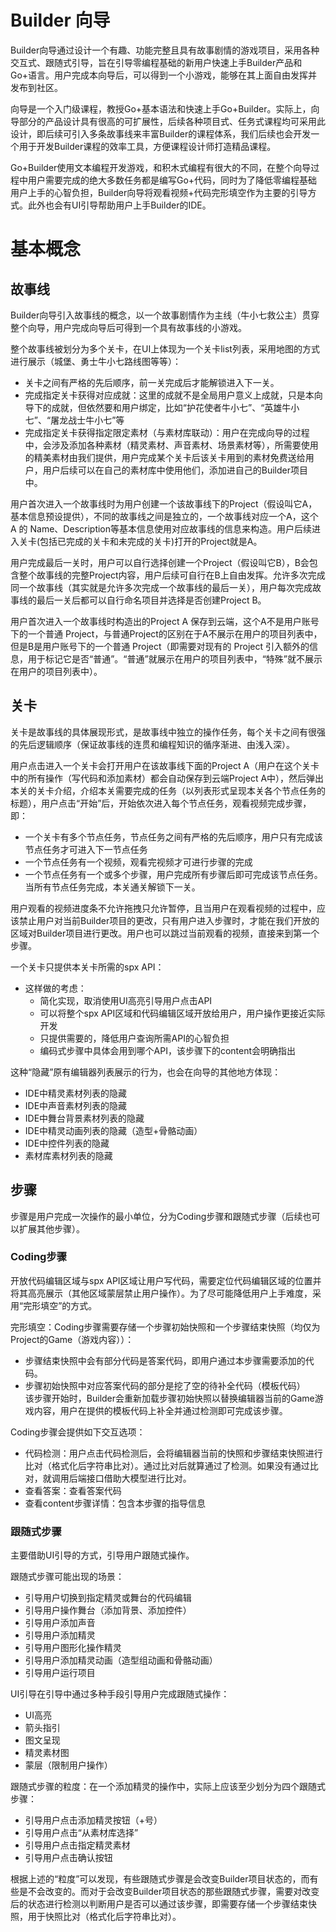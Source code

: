 # Builder 向导

Builder向导通过设计一个有趣、功能完整且具有故事剧情的游戏项目，采用各种交互式、跟随式引导，旨在引导零编程基础的新用户快速上手Builder产品和Go+语言。用户完成本向导后，可以得到一个小游戏，能够在其上面自由发挥并发布到社区。

向导是一个入门级课程，教授Go+基本语法和快速上手Go+Builder。实际上，向导部分的产品设计具有很高的可扩展性，后续各种项目式、任务式课程均可采用此设计，即后续可引入多条故事线来丰富Builder的课程体系，我们后续也会开发一个用于开发Builder课程的效率工具，方便课程设计师打造精品课程。

Go+Builder使用文本编程开发游戏，和积木式编程有很大的不同，在整个向导过程中用户需要完成的绝大多数任务都是编写Go+代码，同时为了降低零编程基础用户上手的心智负担，Builder向导将观看视频+代码完形填空作为主要的引导方式。此外也会有UI引导帮助用户上手Builder的IDE。

# 基本概念

## 故事线

Builder向导引入故事线的概念，以一个故事剧情作为主线（牛小七救公主）贯穿整个向导，用户完成向导后可得到一个具有故事线的小游戏。

整个故事线被划分为多个关卡，在UI上体现为一个关卡list列表，采用地图的方式进行展示（城堡、勇士牛小七路线图等等）：

+ 关卡之间有严格的先后顺序，前一关完成后才能解锁进入下一关。
+ 完成指定关卡获得对应成就：这里的成就不是全局用户意义上成就，只是本向导下的成就，但依然要和用户绑定，比如“护花使者牛小七”、“英雄牛小七”、“屠龙战士牛小七”等
+ 完成指定关卡获得指定限定素材（与素材库联动）：用户在完成向导的过程中，会涉及添加各种素材（精灵素材、声音素材、场景素材等），所需要使用的精美素材由我们提供，用户完成某个关卡后该关卡用到的素材免费送给用户，用户后续可以在自己的素材库中使用他们，添加进自己的Builder项目中。

用户首次进入一个故事线时为用户创建一个该故事线下的Project（假设叫它A，基本信息预设提供），不同的故事线之间是独立的，一个故事线对应一个A，这个 A 的 Name、Description等基本信息使用对应故事线的信息来构造。用户后续进入关卡(包括已完成的关卡和未完成的关卡)打开的Project就是A。

用户完成最后一关时，用户可以自行选择创建一个Project（假设叫它B），B会包含整个故事线的完整Project内容，用户后续可自行在B上自由发挥。允许多次完成同一个故事线（其实就是允许多次完成一个故事线的最后一关），用户每次完成故事线的最后一关后都可以自行命名项目并选择是否创建Project B。

用户首次进入一个故事线时构造出的Project A 保存到云端，这个A不是用户账号下的一个普通 Project，与普通Project的区别在于A不展示在用户的项目列表中，但是B是用户账号下的一个普通 Project（即需要对现有的 Project 引入额外的信息，用于标记它是否“普通”。“普通”就展示在用户的项目列表中，“特殊”就不展示在用户的项目列表中）。

## 关卡

关卡是故事线的具体展现形式，是故事线中独立的操作任务，每个关卡之间有很强的先后逻辑顺序（保证故事线的连贯和编程知识的循序渐进、由浅入深）。

用户点击进入一个关卡会打开用户在该故事线下面的Project A（用户在这个关卡中的所有操作（写代码和添加素材）都会自动保存到云端Project A中），然后弹出本关的关卡介绍，介绍本关需要完成的任务（以列表形式呈现本关各个节点任务的标题），用户点击“开始”后，开始依次进入每个节点任务，观看视频完成步骤，即：

+ 一个关卡有多个节点任务，节点任务之间有严格的先后顺序，用户只有完成该节点任务才可进入下一节点任务
+ 一个节点任务有一个视频，观看完视频才可进行步骤的完成
+ 一个节点任务有一个或多个步骤，用户完成所有步骤后即可完成该节点任务。当所有节点任务完成，本关通关解锁下一关。

用户观看的视频进度条不允许拖拽只允许暂停，且当用户在观看视频的过程中，应该禁止用户对当前Builder项目的更改，只有用户进入步骤时，才能在我们开放的区域对Builder项目进行更改。用户也可以跳过当前观看的视频，直接来到第一个步骤。

一个关卡只提供本关卡所需的spx API：

+ 这样做的考虑：
  - 简化实现，取消使用UI高亮引导用户点击API
  - 可以将整个spx API区域和代码编辑区域开放给用户，用户操作更接近实际开发
  - 只提供需要的，降低用户查询所需API的心智负担
  - 编码式步骤中具体会用到哪个API，该步骤下的content会明确指出

这种“隐藏”原有编辑器列表展示的行为，也会在向导的其他地方体现：

+ IDE中精灵素材列表的隐藏
+ IDE中声音素材列表的隐藏
+ IDE中舞台背景素材列表的隐藏
+ IDE中精灵动画列表的隐藏（造型+骨骼动画）
+ IDE中控件列表的隐藏
+ 素材库素材列表的隐藏

## 步骤

步骤是用户完成一次操作的最小单位，分为Coding步骤和跟随式步骤（后续也可以扩展其他步骤）。

### Coding步骤

开放代码编辑区域与spx API区域让用户写代码，需要定位代码编辑区域的位置并将其高亮展示（其他区域蒙层禁止用户操作）。为了尽可能降低用户上手难度，采用“完形填空”的方式。

完形填空：Coding步骤需要存储一个步骤初始快照和一个步骤结束快照（均仅为Project的Game（游戏内容））：

+ 步骤结束快照中会有部分代码是答案代码，即用户通过本步骤需要添加的代码。
+ 步骤初始快照中对应答案代码的部分是挖了空的待补全代码（模板代码）  
  该步骤开始时，Builder会重新加载步骤初始快照以替换编辑器当前的Game游戏内容，用户在提供的模板代码上补全并通过检测即可完成该步骤。

Coding步骤会提供如下交互选项：

+ 代码检测：用户点击代码检测后，会将编辑器当前的快照和步骤结束快照进行比对（格式化后字符串比对）。通过比对后就算通过了检测。如果没有通过比对，就调用后端接口借助大模型进行比对。
+ 查看答案：查看答案代码
+ 查看content步骤详情：包含本步骤的指导信息

### 跟随式步骤

主要借助UI引导的方式，引导用户跟随式操作。

跟随式步骤可能出现的场景：

+ 引导用户切换到指定精灵或舞台的代码编辑
+ 引导用户操作舞台（添加背景、添加控件）
+ 引导用户添加声音
+ 引导用户添加精灵
+ 引导用户图形化操作精灵
+ 引导用户添加精灵动画（造型组动画和骨骼动画）
+ 引导用户运行项目

UI引导在引导中通过多种手段引导用户完成跟随式操作：

+ UI高亮
+ 箭头指引
+ 图文呈现
+ 精灵素材图
+ 蒙层（限制用户操作）

跟随式步骤的粒度：在一个添加精灵的操作中，实际上应该至少划分为四个跟随式步骤：

+ 引导用户点击添加精灵按钮（+号）
+ 引导用户点击“从素材库选择”
+ 引导用户点击指定精灵素材
+ 引导用户点击确认按钮

根据上述的“粒度”可以发现，有些跟随式步骤是会改变Builder项目状态的，而有些是不会改变的。而对于会改变Builder项目状态的那些跟随式步骤，需要对改变后的状态进行检测以判断用户是否可以通过该步骤，即需要存储一个步骤结束快照，用于快照比对（格式化后字符串比对）。

